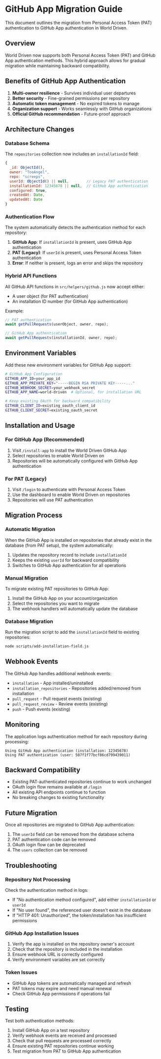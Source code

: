 # GitHub App Migration Guide

This document outlines the migration from Personal Access Token (PAT) authentication to GitHub App authentication in World Driven.

## Overview

World Driven now supports both Personal Access Token (PAT) and GitHub App authentication methods. This hybrid approach allows for gradual migration while maintaining backward compatibility.

## Benefits of GitHub App Authentication

1. **Multi-owner resilience** - Survives individual user departures
2. **Better security** - Fine-grained permissions per repository
3. **Automatic token management** - No expired tokens to manage
4. **Organization support** - Works seamlessly with GitHub organizations
5. **Official GitHub recommendation** - Future-proof approach

## Architecture Changes

### Database Schema

The `repositories` collection now includes an `installationId` field:

```javascript
{
  _id: ObjectId(),
  owner: "TooAngel",
  repo: "screeps",
  userId: ObjectId() || null,        // Legacy PAT authentication
  installationId: 12345678 || null,  // GitHub App authentication
  configured: true,
  createdAt: Date,
  updatedAt: Date
}
```

### Authentication Flow

The system automatically detects the authentication method for each repository:

1. **GitHub App**: If `installationId` is present, uses GitHub App authentication
2. **PAT (Legacy)**: If `userId` is present, uses Personal Access Token authentication
3. **Error**: If neither is present, logs an error and skips the repository

### Hybrid API Functions

All GitHub API functions in `src/helpers/github.js` now accept either:
- A user object (for PAT authentication)
- An installation ID number (for GitHub App authentication)

Example:
```javascript
// PAT authentication
await getPullRequests(userObject, owner, repo);

// GitHub App authentication
await getPullRequests(installationId, owner, repo);
```

## Environment Variables

Add these new environment variables for GitHub App support:

```bash
# GitHub App Configuration
GITHUB_APP_ID=your_app_id
GITHUB_APP_PRIVATE_KEY="-----BEGIN RSA PRIVATE KEY-----..."
GITHUB_WEBHOOK_SECRET=your_webhook_secret
GITHUB_APP_NAME=world-driven  # Optional, for installation URL

# Keep existing OAuth for backward compatibility
GITHUB_CLIENT_ID=existing_oauth_client_id
GITHUB_CLIENT_SECRET=existing_oauth_secret
```

## Installation and Usage

### For GitHub App (Recommended)

1. Visit `/install-app` to install the World Driven GitHub App
2. Select repositories to enable World Driven on
3. Repositories will be automatically configured with GitHub App authentication

### For PAT (Legacy)

1. Visit `/login` to authenticate with Personal Access Token
2. Use the dashboard to enable World Driven on repositories
3. Repositories will use PAT authentication

## Migration Process

### Automatic Migration

When the GitHub App is installed on repositories that already exist in the database (from PAT setup), the system automatically:

1. Updates the repository record to include `installationId`
2. Keeps the existing `userId` for backward compatibility
3. Switches to GitHub App authentication for all operations

### Manual Migration

To migrate existing PAT repositories to GitHub App:

1. Install the GitHub App on your account/organization
2. Select the repositories you want to migrate
3. The webhook handlers will automatically update the database

### Database Migration

Run the migration script to add the `installationId` field to existing repositories:

```bash
node scripts/add-installation-field.js
```

## Webhook Events

The GitHub App handles additional webhook events:

- `installation` - App installed/uninstalled
- `installation_repositories` - Repositories added/removed from installation
- `pull_request` - Pull request events (existing)
- `pull_request_review` - Review events (existing)
- `push` - Push events (existing)

## Monitoring

The application logs authentication method for each repository during processing:

```
Using GitHub App authentication (installation: 12345678)
Using PAT authentication (user: 507f1f77bcf86cd799439011)
```

## Backward Compatibility

- Existing PAT-authenticated repositories continue to work unchanged
- OAuth login flow remains available at `/login`
- All existing API endpoints continue to function
- No breaking changes to existing functionality

## Future Migration

Once all repositories are migrated to GitHub App authentication:

1. The `userId` field can be removed from the database schema
2. PAT authentication code can be removed
3. OAuth login flow can be deprecated
4. The `users` collection can be removed

## Troubleshooting

### Repository Not Processing

Check the authentication method in logs:
- If "No authentication method configured", add either `installationId` or `userId`
- If "No user found", the referenced user doesn't exist in the database
- If "HTTP 401: Unauthorized", the token/installation has insufficient permissions

### GitHub App Installation Issues

1. Verify the app is installed on the repository owner's account
2. Check that the repository is included in the installation
3. Ensure webhook URL is correctly configured
4. Verify environment variables are set correctly

### Token Issues

- GitHub App tokens are automatically managed and refresh
- PAT tokens may expire and need manual renewal
- Check GitHub App permissions if operations fail

## Testing

Test both authentication methods:

1. Install GitHub App on a test repository
2. Verify webhook events are received and processed
3. Check that pull requests are processed correctly
4. Ensure existing PAT repositories continue working
5. Test migration from PAT to GitHub App authentication